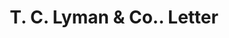 ---
doi: 10.7916/D8709CHW
date_other: '1860'
date_other_textual: 1860-1869
form: correspondence
genre:
- Letters (correspondence)
name:
- T. C. Lyman & Co.
object_in_context_url: https://biggert.cul.columbia.edu/items/view/ave_biggert_01127
subject_hierarchical_geographic:
- New York, New York, United States
subject_name:
- T. C. Lyman & Co.
title: T. C. Lyman & Co.. Letter
sort_title: T. C. Lyman & Co.. Letter
call_number: ave_biggert_01127
coordinates:
- 40.71277777777778,-74.00583333333333
pid: ave_biggert_01127
identifiers: ave_biggert_01127
thumbnail: https://derivativo-1.library.columbia.edu/iiif/2/ldpd:344857/full/!256,256/0/native.jpg
permalink: "/items/ave_biggert_01127/"
layout: iiif-image-page
---